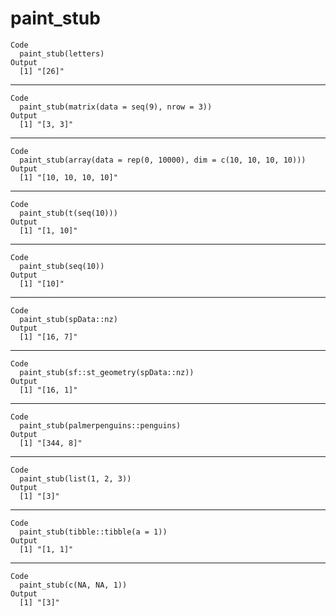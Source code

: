 # paint_stub

    Code
      paint_stub(letters)
    Output
      [1] "[26]"

---

    Code
      paint_stub(matrix(data = seq(9), nrow = 3))
    Output
      [1] "[3, 3]"

---

    Code
      paint_stub(array(data = rep(0, 10000), dim = c(10, 10, 10, 10)))
    Output
      [1] "[10, 10, 10, 10]"

---

    Code
      paint_stub(t(seq(10)))
    Output
      [1] "[1, 10]"

---

    Code
      paint_stub(seq(10))
    Output
      [1] "[10]"

---

    Code
      paint_stub(spData::nz)
    Output
      [1] "[16, 7]"

---

    Code
      paint_stub(sf::st_geometry(spData::nz))
    Output
      [1] "[16, 1]"

---

    Code
      paint_stub(palmerpenguins::penguins)
    Output
      [1] "[344, 8]"

---

    Code
      paint_stub(list(1, 2, 3))
    Output
      [1] "[3]"

---

    Code
      paint_stub(tibble::tibble(a = 1))
    Output
      [1] "[1, 1]"

---

    Code
      paint_stub(c(NA, NA, 1))
    Output
      [1] "[3]"

